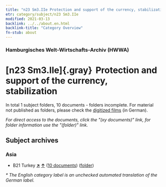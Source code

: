 ```yaml
---
title: "n23 Sm3.IIe Protection and support of the currency, stabilization"
etr: category/subject/n23 Sm3.IIe
modified: 2021-03-13
backlink: ../../about.en.html
backlink-title: "Category Overview"
fn-stub: about
---
```


### Hamburgisches Welt-Wirtschafts-Archiv (HWWA)
# [n23 Sm3.IIe]{.gray}&#8201; Protection and support of the currency, stabilization&#160; 





In total 1 subject folders, 10 documents - folders incomplete.
For material not published as folders, please check the [digitized films](/film/h1_sh) (in German).

_For direct access to the documents, click the "(xy documents)" link, for folder information use the "(folder)" link._

## Subject archives



### Asia

- B21 Turkey [**&nearr;**](../../../geo/i/141111/about.en.html "Turkey (all folders)") [**&uarr;**](../../../geo/about.en.html#B21 "Country category system") (<a href="https://pm20.zbw.eu/dfgview/sh/141111,145314" title="about: Turkey : Protection and support of the currency, stabilization" target="_blank">10 documents</a>) ([folder](../../../../folder/sh/1411xx/141111/1453xx/145314/about.en.html))


_* The English category label is an unchecked automated translation of the German label._

